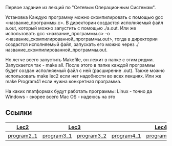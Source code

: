 Первое задание из лекций по "Сетевым Операционным Системам".

Установка
Каждую программу можно скомпилировать с помощью gcc <название_программы.c>. В директории создастся исполняемый файл a.out, который можно запустить с помощью ./a.out.
Или же использовать gcc <название_программы.c> -o <название_скомпилированной_программы.out>, тогда в директории создастся исполняемый файл, запускать его можно через ./название_скомпилированной_программы.out.

Но легче всего запустить Makefile, он лежит в папке с этим ридми. Запускается так - make all.
После этого в папке каждой программы будет создан исполняемый файл с ней (расширение .out).
Также можно использовать make lec2 если нет надобности во всех лекциях. Или же make Program41 если нужна конкретная программа.

На каких платформах будут работать программы:
Linux - точно да
Windows - скорее всего
Mac OS - надеюсь на это

## Ссылки
<table>
   <colgroup>
      <col>
      <col>
      <col>
      <col>
      <col>
      <col>
   </colgroup>
   <thead>
      <tr>
         <th><a href="https://github.com/DanTsy/BashScripts/tree/main/Task_1/Lec_2/">Lec2</a></th>
         <th colspan="2"><a href="https://github.com/DanTsy/BashScripts/tree/main/Task_1/lec3/">Lec3</a></th>
         <th colspan="3"><a href="https://github.com/DanTsy/BashScripts/tree/main/Task_1/lec4/">Lec4</a></th>
      </tr>
   </thead>
   <tbody>
      <tr>
         <td><a href="https://github.com/DanTsy/BashScripts/tree/main/Task_1/Lec_2/Programm_2">program2_1</a></td>
         <td><a href="https://github.com/DanTsy/BashScripts/tree/main/Task_1/lec3/Programm_3_1">program3_1</a></td>
         <td><a href="https://github.com/DanTsy/BashScripts/tree/main/Task_1/lec3/Programm_3_2">program3_2</a></td>
         <td><a href="https://github.com/DanTsy/BashScripts/tree/main/Task_1/lec4/Programm_4_1">program4_1</a></td>
         <td><a href="https://github.com/DanTsy/BashScripts/tree/main/Task_1/lec4/Programm_4_2">program4_2</a></td>
         <td><a href="https://github.com/DanTsy/BashScripts/tree/main/Task_1/lec4/Programm_4_3">program4_3</a></td>
      </tr>
   </tbody>
</table>
